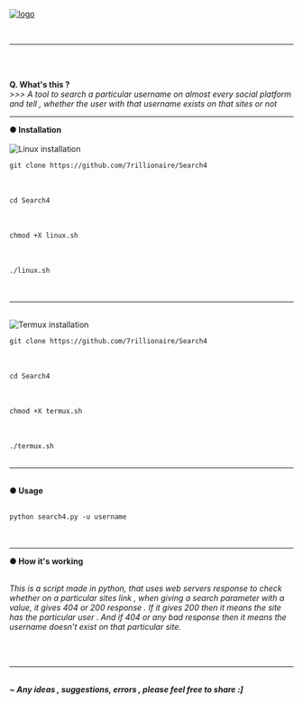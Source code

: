 <a href="https://github.com/7rillionaire/Search4"><img src="https://i.ibb.co/TWvY84p/Pics-Art-12-01-03-29-17-1.png" alt="logo"></a>

<br>
<hr>
<br>
<br>

<b>Q. What's this ?</b>
<br>
<i> >>> A tool to search a particular username on almost every social platform and tell , whether the user with that username exists on that sites or not </i>

<hr>
<b>● Installation</b>
<br>
<br>


<img src="https://i.ibb.co/NLPFMW2/Pics-Art-12-01-03-40-15-1.jpg" alt="Linux installation">
<br>
<code>
git clone https://github.com/7rillionaire/Search4 
</code>
<br>
<br>
<code>
cd Search4
</code>
<br>
<br>
<code>
chmod +X linux.sh
</code>
<br>
<br>
<code>
./linux.sh
</code>

<br>
<br>

<hr>

<br>
<img src="https://i.ibb.co/LSTxXBc/Pics-Art-12-01-03-40-15-3.jpg" alt="Termux installation">
<br>
<code>
git clone https://github.com/7rillionaire/Search4
</code>
<br>
<br>
<code>
cd Search4
</code>
<br>
<br>
<code>
chmod +X termux.sh
</code>
<br>
<br>
<code>
./termux.sh
</code>

<br>
<hr>
<br>
<b>● Usage</b>
<br>
<br>
<code>
python search4.py -u username
</code>

<br>
<br>
<hr>

<b>● How it's working</b>
<br>
<br>

<i>This is a script made in python, that uses web servers response to check whether on a particular sites link , when giving a search parameter with a value, it gives 404 or 200 response . If it gives 200 then it means the site has the particular user . And if 404 or any bad response then it means the username doesn’t exist on that particular site. </i>

<br>
<br>

<hr>

<br>
<i><b>~ Any ideas , suggestions,  errors , please feel free to share :] </i></b>
